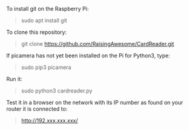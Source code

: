To install git on the Raspberry Pi:
>sudo apt install git

To clone this repository:
>git clone https://github.com/RaisingAwesome/CardReader.git

If picamera has not yet been installed on the Pi for Python3, type:
>sudo pip3 picamera

Run it:
>sudo python3 cardreader.py

Test it in a browser on the network with its IP number as found on your router it is connected to:
>http://192.xxx.xxx.xxx/
